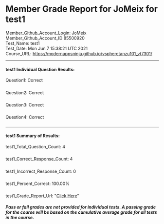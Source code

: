 # Member Grade Report for JoMeix for test1  
   
Member_Github_Account_Login: JoMeix  
Member_Github_Account_ID 85500920  
Test_Name: test1  
Test_Date: Mon Jun  7 15:38:21 UTC 2021  
Course_URL: https://modernappsninja.github.io/vspheretanzu101_vt7301/  
   
---  
#### test1 Individual Question Results:  
Question1: Correct  
#####  
Question2: Correct  
#####  
Question3: Correct  
#####  
Question4: Correct  
#####  
---  
#### test1 Summary of Results:  
test1_Total_Question_Count: 4  
#####  
test1_Correct_Response_Count: 4  
#####  
test1_Incorrect_Response_Count: 0  
#####  
test1_Percent_Correct: 100.00%  
#####  
test1_Grade_Report_Url: "[Click Here](https://github.com/modernappsninjas/JoMeix/blob/main/static/userdata/courses/vspheretanzu101_vt7301/grade_report.pr654.test1.md)"
##### Pass or fail grades are not provided for individual tests. A passing grade for the course will be based on the cumulative average grade for all tests in the course.  
